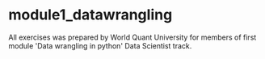 # module1_datawrangling
All exercises was prepared by World Quant University for members of first module 'Data wrangling in python' Data Scientist track.

